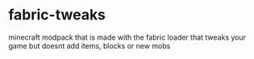 # fabric-tweaks
minecraft modpack that is made with the fabric loader that tweaks your game but doesnt add items, blocks or new mobs
